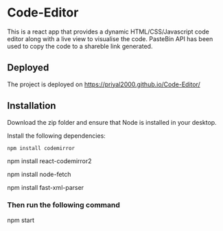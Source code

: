 # Code-Editor
This is a react app that provides a dynamic HTML/CSS/Javascript code editor along with a live view to visualise the code. PasteBin API has been used to copy the code to a shareble link generated.

## Deployed 
The project is deployed on 
https://priyal2000.github.io/Code-Editor/


## Installation
Download the zip folder and ensure that Node is installed in your desktop.

Install the following dependencies:

<pre><code>npm install codemirror
</code></pre>

npm install react-codemirror2

npm install node-fetch

npm install fast-xml-parser

### Then run the following command

npm start

